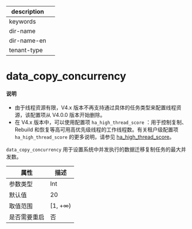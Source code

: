 |description||
|---|---|
|keywords||
|dir-name||
|dir-name-en||
|tenant-type||

# data_copy_concurrency

<main id="notice" type='explain'>
<h4>说明</h4>
<ul><li>由于线程资源有限，V4.x 版本不再支持通过具体的任务类型来配置线程资源，该配置项从 V4.0.0 版本开始删除。</li>
<li>在 V4.x 版本中，可以使用配置项 <code>ha_high_thread_score</code> ：用于控制复制、Rebuild 和恢复等高可用高优先级线程的工作线程数。有关租户级配置项 <code>ha_high_thread_score</code> 的更多说明，请参见 <a href="../400.tenant-level-configuration-items/3500.ha_high_thread_score.md">ha_high_thread_score</a>。</li></ul>
</main>

`data_copy_concurrency` 用于设置系统中并发执行的数据迁移复制任务的最大并发数。

| **属性** |  **描述**  |
|--------|----------|
| 参数类型   | Int       |
| 默认值    | 20       |
| 取值范围   | \[1, +∞) |
| 是否需要重启 | 否        |

